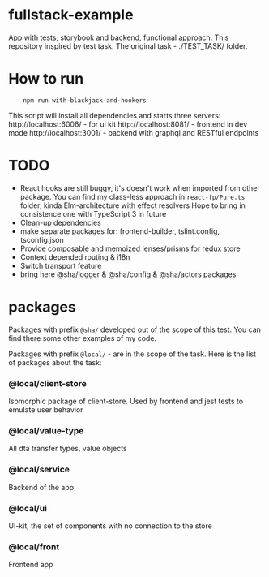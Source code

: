 # fullstack-example
App with tests, storybook and backend, functional approach.
This repository inspired by test task.
The original task  - ./TEST_TASK/ folder. 

# How to run #

```
    npm run with-blackjack-and-hookers
```
This script will install all dependencies and starts three servers:
http://localhost:6006/ - for ui kit
http://localhost:8081/ - frontend in dev mode
http://localhost:3001/ - backend with graphql and RESTful endpoints

# TODO #
- React hooks are still buggy, it's doesn't work when imported from other package. 
You can find my class-less approach in ```react-fp/Pure.ts``` folder, kinda Elm-architecture with effect resolvers
Hope to bring in consistence one with TypeScript 3 in future
- Clean-up dependencies
- make separate packages for: frontend-builder, tslint.config, tsconfig.json
- Provide composable and memoized lenses/prisms for redux store
- Context depended routing & i18n
- Switch transport feature
- bring here @sha/logger & @sha/config & @sha/actors packages


# packages #

Packages with prefix ```@sha/``` developed out of the scope of this test. 
You can find there some other examples of my code.

Packages with prefix   ```@local/``` - are in the scope of the task.
Here is the list of packages about the task:

### @local/client-store ###
Isomorphic package of client-store. 
Used by frontend and jest tests to emulate user behavior

### @local/value-type ###
All dta transfer types, value objects

### @local/service ###
Backend of the app

### @local/ui ###
UI-kit, the set of components with no connection to the store

### @local/front ###
Frontend app